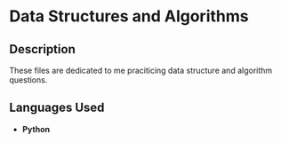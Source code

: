 <h1>Data Structures and Algorithms</h1>

<h2>Description</h2>
These files are dedicated to me praciticing data structure and algorithm questions.
<br />


<h2>Languages Used</h2>

- <b>Python</b>
